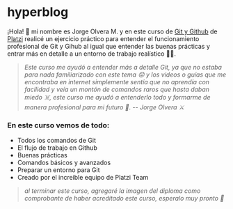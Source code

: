 # hyperblog
¡Hola! 👋 mi nombre es Jorge Olvera M. y en este curso de [Git y Github](https://platzi.com/cursos/git-github/ "Git y Github de Platzi") de [Platzi](https://platzi.com/ "Platzi") realicé un ejercicio práctico para entender el funcionamiento profesional de Git y Gihub al igual que entender las buenas prácticas y entrar más en detalle a un entorno de trabajo realístico 👨‍💻.

> *Este curso me ayudó a entender más a detalle Git, ya que no estaba para nada familiarizado con este tema 😟 y los videos o guías que me encontraba en internet simplemente sentía que no aprendía con facilidad y veía un montón de comandos raros que hasta daban miedo ☠️, este curso me ayudó a entenderlo todo y formarme de manera profesional para mi futuro 👐. 
-- Jorge Olvera ⚔️*

### **En este curso vemos de todo:**
- Todos los comandos de Git
- El flujo de trabajo en Github
- Buenas prácticas
- Comandos básicos y avanzados
- Preparar un entorno para Git
- Creado por el increible equipo de Platzi Team

> *al terminar este curso, agregaré la imagen del diploma como comprobante de haber acreditado este curso, esperalo muy pronto 😬*